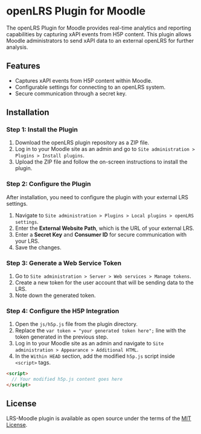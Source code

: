 # openLRS Plugin for Moodle

The openLRS Plugin for Moodle provides real-time analytics and reporting capabilities by capturing xAPI events from H5P content. This plugin allows Moodle administrators to send xAPI data to an external openLRS for further analysis.

## Features

- Captures xAPI events from H5P content within Moodle.
- Configurable settings for connecting to an openLRS system.
- Secure communication through a secret key.

## Installation

### Step 1: Install the Plugin

1. Download the openLRS plugin repository as a ZIP file.
2. Log in to your Moodle site as an admin and go to `Site administration > Plugins > Install plugins`.
3. Upload the ZIP file and follow the on-screen instructions to install the plugin.

### Step 2: Configure the Plugin

After installation, you need to configure the plugin with your external LRS settings.

1. Navigate to `Site administration > Plugins > Local plugins > openLRS settings`.
2. Enter the **External Website Path**, which is the URL of your external LRS.
3. Enter a **Secret Key** and **Consumer ID** for secure communication with your LRS.
4. Save the changes.

### Step 3: Generate a Web Service Token

1. Go to `Site administration > Server > Web services > Manage tokens`.
2. Create a new token for the user account that will be sending data to the LRS.
3. Note down the generated token.

### Step 4: Configure the H5P Integration

1. Open the `js/h5p.js` file from the plugin directory.
2. Replace the `var token = "your generated token here";` line with the token generated in the previous step.
3. Log in to your Moodle site as an admin and navigate to `Site administration > Appearance > Additional HTML`.
4. In the `Within HEAD` section, add the modified `h5p.js` script inside `<script>` tags.

```html
<script>
  // Your modified h5p.js content goes here
</script>
```

## License

LRS-Moodle plugin is available as open source under the terms of the [MIT License](https://opensource.org/license/mit).
